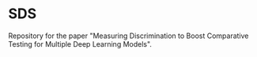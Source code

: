 # SDS
Repository for the paper "Measuring Discrimination to Boost Comparative Testing for Multiple Deep Learning Models".
